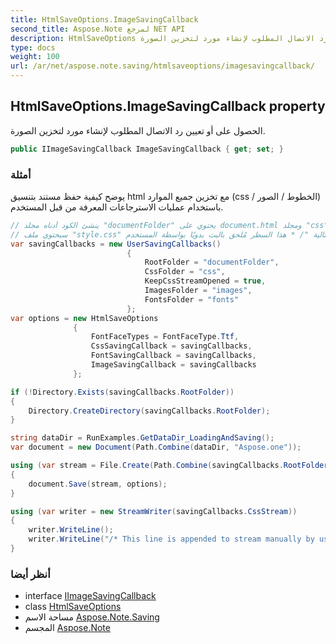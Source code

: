 ```yaml
---
title: HtmlSaveOptions.ImageSavingCallback
second_title: Aspose.Note لمرجع NET API
description: HtmlSaveOptions ملكية. الحصول على أو تعيين رد الاتصال المطلوب لإنشاء مورد لتخزين الصورة.
type: docs
weight: 100
url: /ar/net/aspose.note.saving/htmlsaveoptions/imagesavingcallback/
---
```

## HtmlSaveOptions.ImageSavingCallback property

الحصول على أو تعيين رد الاتصال المطلوب لإنشاء مورد لتخزين الصورة.

```csharp
public IImageSavingCallback ImageSavingCallback { get; set; }
```

### أمثلة

يوضح كيفية حفظ مستند بتنسيق html مع تخزين جميع الموارد (css / الخطوط / الصور) باستخدام عمليات الاسترجاعات المعرفة من قبل المستخدم.

```csharp
// ينشئ الكود أدناه مجلد "documentFolder" يحتوي على document.html ومجلد "css" بملف "style.css" ومجلد "images" مع صور ومجلد "خطوط" يحتوي على خطوط.
// سيحتوي ملف "style.css" في نهاية السلسلة التالية "/ * هذا السطر مُلحق بالبث يدويًا بواسطة المستخدم * /"
var savingCallbacks = new UserSavingCallbacks()
                          {
                              RootFolder = "documentFolder",
                              CssFolder = "css",
                              KeepCssStreamOpened = true,
                              ImagesFolder = "images",
                              FontsFolder = "fonts"
                          };
var options = new HtmlSaveOptions
              {
                  FontFaceTypes = FontFaceType.Ttf,
                  CssSavingCallback = savingCallbacks,
                  FontSavingCallback = savingCallbacks,
                  ImageSavingCallback = savingCallbacks
              };

if (!Directory.Exists(savingCallbacks.RootFolder))
{
    Directory.CreateDirectory(savingCallbacks.RootFolder);
}

string dataDir = RunExamples.GetDataDir_LoadingAndSaving();
var document = new Document(Path.Combine(dataDir, "Aspose.one"));

using (var stream = File.Create(Path.Combine(savingCallbacks.RootFolder, "document.html")))
{
    document.Save(stream, options);
}

using (var writer = new StreamWriter(savingCallbacks.CssStream))
{
    writer.WriteLine();
    writer.WriteLine("/* This line is appended to stream manually by user */");
}
```

### أنظر أيضا

* interface [IImageSavingCallback](../../../aspose.note.saving.html/iimagesavingcallback/)
* class [HtmlSaveOptions](../)
* مساحة الاسم [Aspose.Note.Saving](../../htmlsaveoptions/)
* المجسم [Aspose.Note](../../../)


